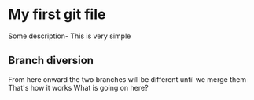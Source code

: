 # My first git file

Some description- This is very simple

## Branch diversion
From here onward the two branches will be different until we merge them
That's how it works
What is going on here?
